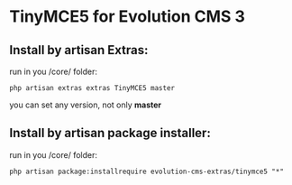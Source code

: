 # TinyMCE5 for Evolution CMS 3

## Install by artisan Extras:

run in you /core/ folder:

```php artisan extras extras TinyMCE5 master```

you can set any version, not only **master**


## Install by artisan package installer: 

run in you /core/ folder:

```php artisan package:installrequire evolution-cms-extras/tinymce5 "*"```







